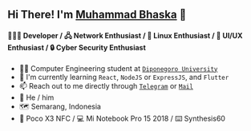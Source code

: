 ## Hi There! I'm [Muhammad Bhaska](https://bhsk.my.id) :wave:

#### 👨🏻‍💻 Developer / 🖧 Network Enthusiast / 🐧 Linux Enthusiast / :nail_care: UI/UX Enthusiast / :lock: Cyber Security Enthusiast

* 👨‍🎓 Computer Engineering student at [`Diponegoro University`](https://www.undip.ac.id/)
* :book: I'm currently learning `React`, `NodeJS` or `ExpressJS`, and `Flutter`  
* :mailbox: Reach out to me directly through [`Telegram`](https://t.me/mhmdbhsk) or [`Mail`](mailto:muhammadbhaska0@gmail.com)  
* :boy: He / him  
* 🗺️ Semarang, Indonesia  
* :iphone: Poco X3 NFC / :computer: Mi Notebook Pro 15 2018 / ⌨️ Synthesis60
